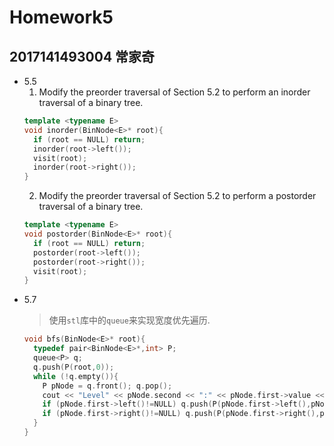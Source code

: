 # Homework5
## 2017141493004 常家奇

- 5.5
  1. Modify the preorder traversal of Section 5.2 to perform an inorder traversal of a binary tree.
  ```cpp
  template <typename E>
  void inorder(BinNode<E>* root){
    if (root == NULL) return;
    inorder(root->left());
    visit(root);
    inorder(root->right());
  }
  ```
  2. Modify the preorder traversal of Section 5.2 to perform a postorder traversal of a binary tree.
  ```cpp
  template <typename E>
  void postorder(BinNode<E>* root){
    if (root == NULL) return;
    postorder(root->left());
    postorder(root->right());
    visit(root);
  }
  ```
- 5.7
  > 使用`stl`库中的`queue`来实现宽度优先遍历.
  ```cpp
  void bfs(BinNode<E>* root){
    typedef pair<BinNode<E>*,int> P;
    queue<P> q;
    q.push(P(root,0));
    while (!q.empty()){
      P pNode = q.front(); q.pop();
      cout << "Level" << pNode.second << ":" << pNode.first->value << endl;
      if (pNode.first->left()!=NULL) q.push(P(pNode.first->left(),pNode.second+1));
      if (pNode.first->right()!=NULL) q.push(P(pNode.first->right(),pNode.second+1));
    }
  }
  ```